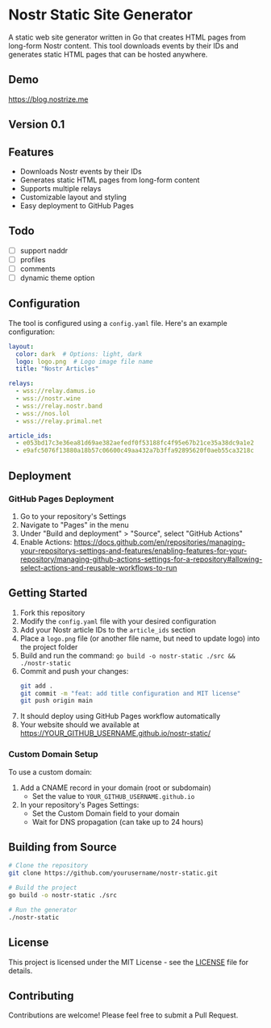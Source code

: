 # Nostr Static Site Generator

A static web site generator written in Go that creates HTML pages from long-form Nostr content. This tool downloads events by their IDs and generates static HTML pages that can be hosted anywhere.

## Demo

https://blog.nostrize.me

## Version 0.1

## Features

- Downloads Nostr events by their IDs
- Generates static HTML pages from long-form content
- Supports multiple relays
- Customizable layout and styling
- Easy deployment to GitHub Pages

## Todo

- [ ] support naddr
- [ ] profiles
- [ ] comments
- [ ] dynamic theme option

## Configuration

The tool is configured using a `config.yaml` file. Here's an example configuration:

```yaml
layout:
  color: dark  # Options: light, dark
  logo: logo.png  # Logo image file name
  title: "Nostr Articles"

relays:
  - wss://relay.damus.io
  - wss://nostr.wine
  - wss://relay.nostr.band
  - wss://nos.lol
  - wss://relay.primal.net

article_ids:
  - e053bd17c3e36ea81d69ae382aefedf0f53188fc4f95e67b21ce35a38dc9a1e2
  - e9afc5076f13880a18b57c06600c49aa432a7b3ffa92895620f0aeb55ca3218c
```

## Deployment

### GitHub Pages Deployment

1. Go to your repository's Settings
2. Navigate to "Pages" in the menu
3. Under "Build and deployment" > "Source", select "GitHub Actions"
4. Enable Actions: https://docs.github.com/en/repositories/managing-your-repositorys-settings-and-features/enabling-features-for-your-repository/managing-github-actions-settings-for-a-repository#allowing-select-actions-and-reusable-workflows-to-run

## Getting Started

1. Fork this repository
2. Modify the `config.yaml` file with your desired configuration
3. Add your Nostr article IDs to the `article_ids` section
4. Place a `logo.png` file (or another file name, but need to update logo) into the project folder
5. Build and run the command: `go build -o nostr-static ./src && ./nostr-static`
6. Commit and push your changes:
   ```bash
   git add .
   git commit -m "feat: add title configuration and MIT license"
   git push origin main
   ```
7. It should deploy using GitHub Pages workflow automatically
8. Your website should we available at https://YOUR_GITHUB_USERNAME.github.io/nostr-static/


### Custom Domain Setup

To use a custom domain:

1. Add a CNAME record in your domain (root or subdomain)
   - Set the value to `YOUR_GITHUB_USERNAME.github.io`
2. In your repository's Pages Settings:
   - Set the Custom Domain field to your domain
   - Wait for DNS propagation (can take up to 24 hours)

## Building from Source

```bash
# Clone the repository
git clone https://github.com/yourusername/nostr-static.git

# Build the project
go build -o nostr-static ./src

# Run the generator
./nostr-static
```

## License

This project is licensed under the MIT License - see the [LICENSE](LICENSE) file for details.

## Contributing

Contributions are welcome! Please feel free to submit a Pull Request. 